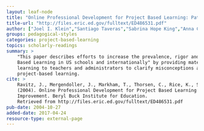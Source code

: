 ```yaml
---
layout: leaf-node
title: "Online Professional Development for Project Based Learning: Pathways to Systematic Improvement "
title-url: "http://files.eric.ed.gov/fulltext/ED486531.pdf"
author: ["Joel I. Klein","Santiago Taveras","Sabrina Hope King","Anna Commitante","Linda Curtis-Bey","Barbara Stripling"]
groups: pedagogical-styles
categories: project-based-learning
topics: scholarly-readings
summary: >
    "This paper describes efforts to increase the prevalence, rigor and relevance of Project
    Based Learning in US schools and internationally" by providing materials about project-based
    learning to teachers and administrators to clarify misconceptions about and expand the use of
    project-based learning.
cite: >
    Ravitz, J., Mergendoller, J., Markham, T., Thorsen, C., Rice, K., Snelson, C., & Reberry, S.
    (2004). Online Professional Development for Project Based Learning: Pathways to Systematic
    Improvement. Beryl Buck Institute for Education.
    Retrieved from http://files.eric.ed.gov/fulltext/ED486531.pdf
pub-date: 2004-10-27
added-date: 2017-04-24
resource-type: external-page
---
```

